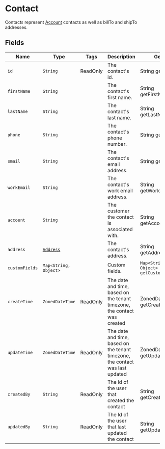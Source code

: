 # Contact

Contacts represent [Account](/doc/models/account.md) contacts as well as billTo and shipTo addresses.


## Fields

| Name | Type | Tags | Description | Getter |
|  --- | --- | --- | --- | --- |
| `id` | `String` | ReadOnly | The contact's id. | String getId() |
| `firstName` | `String` |  | The contact's first name. | String getFirstName() |
| `lastName` | `String` |  | The contact's last name. | String getLastName() |
| `phone` | `String` |  | The contact's phone number. | String getPhone() |
| `email` | `String` |  | The contact's email address. | String getEmail() |
| `workEmail` | `String` |  | The contact's work email address. | String getWorkEmail() |
| `account` | `String` |  | The customer the contact is associated with. | String getAccount() |
| `address` | [`Address`](/doc/models/address.md) |  | The contact's address. | String getAddress() |
| `customFields` | `Map<String, Object>` |  | Custom fields. | `Map<String, Object> getCustomFields()`|
| `createTime` | `ZonedDateTime` | ReadOnly | The date and time, based on the tenant timezone, the contact was created | ZonedDateTime getCreateTime() |
| `updateTime` | `ZonedDateTime` | ReadOnly | The date and time, based on the tenant timezone, the contact was last updated | ZonedDateTime getUpdateTime() |
| `createdBy` | `String` | ReadOnly | The Id of the user that created the contact | String getCreatedBy() |
| `updatedBy` | `String` | ReadOnly | The Id of the user that last updated the contact | String getUpdatedBy() |
